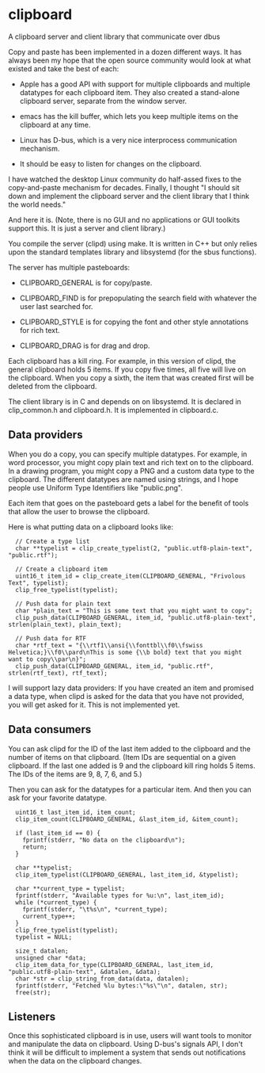 # clipboard
A clipboard server and client library that communicate over dbus

Copy and paste has been implemented in a dozen different ways. It has
always been my hope that the open source community would look at what
existed and take the best of each:

- Apple has a good API with support for multiple clipboards and
  multiple datatypes for each clipboard item.  They also created a
  stand-alone clipboard server, separate from the window server.

- emacs has the kill buffer, which lets you keep multiple items on the
  clipboard at any time.

- Linux has D-bus, which is a very nice interprocess communication mechanism.

- It should be easy to listen for changes on the clipboard.

I have watched the desktop Linux community do half-assed fixes to the
copy-and-paste mechanism for decades.  Finally, I thought "I should
sit down and implement the clipboard server and the client library
that I think the world needs."

And here it is. (Note, there is no GUI and no applications or GUI
toolkits support this. It is just a server and client library.)

You compile the server (clipd) using make. It is written in C++ but
only relies upon the standard templates library and libsystemd (for
the sbus functions).

The server has multiple pasteboards:

- CLIPBOARD_GENERAL is for copy/paste.

- CLIPBOARD_FIND is for prepopulating the search field with whatever the user last searched for.

- CLIPBOARD_STYLE is for copying the font and other style annotations for rich text.

- CLIPBOARD_DRAG is for drag and drop.

Each clipboard has a kill ring.  For example, in this version of clipd, the
general clipboard holds 5 items. If you copy five times, all five will live on
the clipboard.  When you copy a sixth, the item that was created first will be
deleted from the clipboard.

The client library is in C and depends on on libsystemd. It is
declared in clip_common.h and clipboard.h. It is implemented in
clipboard.c.

## Data providers

When you do a copy, you can specify multiple datatypes.  For example,
in word processor, you might copy plain text and rich text on to the
clipboard. In a drawing program, you might copy a PNG and a custom
data type to the clipboard. The different datatypes are named using
strings, and I hope people use Uniform Type Identifiers like
"public.png".

Each item that goes on the pasteboard gets a label for the benefit of
tools that allow the user to browse the clipboard.

Here is what putting data on a clipboard looks like:

```
  // Create a type list
  char **typelist = clip_create_typelist(2, "public.utf8-plain-text", "public.rtf");

  // Create a clipboard item
  uint16_t item_id = clip_create_item(CLIPBOARD_GENERAL, "Frivolous Text", typelist);
  clip_free_typelist(typelist);

  // Push data for plain text
  char *plain_text = "This is some text that you might want to copy";
  clip_push_data(CLIPBOARD_GENERAL, item_id, "public.utf8-plain-text", strlen(plain_text), plain_text);

  // Push data for RTF
  char *rtf_text = "{\\rtf1\\ansi{\\fonttbl\\f0\\fswiss Helvetica;}\\f0\\pard\nThis is some {\\b bold} text that you might want to copy\\par\n}";
  clip_push_data(CLIPBOARD_GENERAL, item_id, "public.rtf", strlen(rtf_text), rtf_text);
```

I will support lazy data providers: If you have created an item and
promised a data type, when clipd is asked for the data that you have
not provided, you will get asked for it. This is not implemented yet.

## Data consumers

You can ask clipd for the ID of the last item added to the clipboard
and the number of items on that clipboard.  (Item IDs are sequential
on a given clipboard. If the last one added is 9 and the clipboard
kill ring holds 5 items. The IDs of the items are 9, 8, 7, 6, and 5.)

Then you can ask for the datatypes for a particular item.  And then
you can ask for your favorite datatype.


```
  uint16_t last_item_id, item_count;
  clip_item_count(CLIPBOARD_GENERAL, &last_item_id, &item_count);
  
  if (last_item_id == 0) {
    fprintf(stderr, "No data on the clipboard\n");
    return;
  }
  
  char **typelist;
  clip_item_typelist(CLIPBOARD_GENERAL, last_item_id, &typelist);
  
  char **current_type = typelist;
  fprintf(stderr, "Available types for %u:\n", last_item_id);
  while (*current_type) {
    fprintf(stderr, "\t%s\n", *current_type);
    current_type++;
  }
  clip_free_typelist(typelist);
  typelist = NULL;

  size_t datalen;
  unsigned char *data;
  clip_item_data_for_type(CLIPBOARD_GENERAL, last_item_id, "public.utf8-plain-text", &datalen, &data);
  char *str = clip_string_from_data(data, datalen);
  fprintf(stderr, "Fetched %lu bytes:\"%s\"\n", datalen, str);
  free(str);
```

## Listeners

Once this sophisticated clipboard is in use, users will want tools to
monitor and manipulate the data on clipboard. Using D-bus's signals
API, I don't think it will be difficult to implement a system that
sends out notifications when the data on the clipboard changes.
